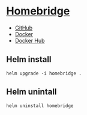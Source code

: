 # [Homebridge](https://homebridge.io)
- [GitHub](https://github.com/homebridge/homebridge)
- [Docker](https://github.com/oznu/docker-homebridge)
- [Docker Hub](https://hub.docker.com/r/oznu/homebridge)

## Helm install
`helm upgrade -i homebridge .`

## Helm unintall
`helm uninstall homebridge`
